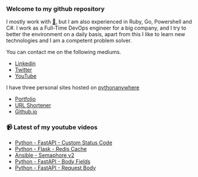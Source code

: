 ### Welcome to my github repository

I mostly work with [:snake:](https://www.python.org/), but I am also experienced in Ruby, Go, Powershell and C#. I work as a Full-Time DevOps engineer for a big company, and I try to better the environment on a daily basis, apart from this I like to learn new technologies and I am a competent problem solver.

You can contact me on the following mediums.
- [Linkedin](https://www.linkedin.com/in/r3ap3rpy)
- [Twitter](https://twitter.com/r3ap3rpy)
- [YouTube](https://www.youtube.com/channel/UC1qkMXH8d2I9DDAtBSeEHqg)

I have three personal sites hosted on [pythonanywhere](https://www.pythonanywhere.com/)
- [Portfolio](http://r3ap3rpy.pythonanywhere.com/)
- [URL Shortener](http://shortenpy.pythonanywhere.com/)
- [Github.io](https://r3ap3rpy.github.io/)

### :video_camera: Latest of my youtube videos
<!-- YOUTUBE:START -->
- [Python - FastAPI - Custom Status Code](https://www.youtube.com/watch?v=El-PntX7HTM)
- [Python - Flask - Redis Cache](https://www.youtube.com/watch?v=bbHvpaY0PSE)
- [Ansible - Semaphore v2](https://www.youtube.com/watch?v=fBA32Zyz6O8)
- [Python - FastAPI - Body Fields](https://www.youtube.com/watch?v=8km3zXqUr48)
- [Python - FastAPI - Request Body](https://www.youtube.com/watch?v=p5T5FQslTAk)
<!-- YOUTUBE:END -->

